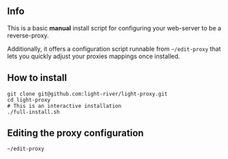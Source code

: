 ## Info

This is a basic **manual** install script for configuring your web-server to be a reverse-proxy.

Additionally, it offers a configuration script runnable from `~/edit-proxy` that lets you quickly adjust your proxies mappings once installed. 

## How to install
```
git clone git@github.com:light-river/light-proxy.git
cd light-proxy
# This is an interactive installation
./full-install.sh
```

## Editing the proxy configuration
```
~/edit-proxy
```
